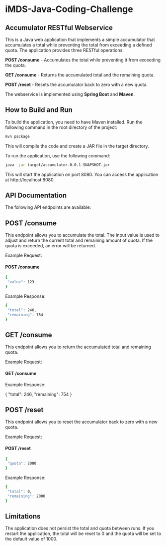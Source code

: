# iMDS-Java-Coding-Challenge

## Accumulator RESTful Webservice
This is a Java web application that implements a simple accumulator that accumulates a total while preventing the total from exceeding a defined quota. The application provides three RESTful operations:

**POST /consume** - Accumulates the total while preventing it from exceeding the quota.

**GET /consume** - Returns the accumulated total and the remaining quota.

**POST /reset** - Resets the accumulator back to zero with a new quota.

The webservice is implemented using **Spring Boot** and **Maven**.


## How to Build and Run
To build the application, you need to have Maven installed. Run the following command in the root directory of the project:

```bash
mvn package
```

This will compile the code and create a JAR file in the target directory.

To run the application, use the following command:
```bash
java -jar target/accumulator-0.0.1-SNAPSHOT.jar
```

This will start the application on port 8080. You can access the application at http://localhost:8080.

## API Documentation

The following API endpoints are available:

## POST /consume
This endpoint allows you to accumulate the total. The input value is used to adjust and return the current total and remaining amount of quota. If the quota is exceeded, an error will be returned.

Example Request:

#### POST /consume
```bash
{
 "value": 123
}
```

Example Response:

```bash
{
 "total": 246,
 "remaining": 754
}
```

## GET /consume
This endpoint allows you to return the accumulated total and remaining quota.

Example Request:

#### GET /consume
Example Response:

{
 "total": 246,
 "remaining": 754
}
## POST /reset
This endpoint allows you to reset the accumulator back to zero with a new quota.

Example Request:

#### POST /reset
```bash
{
 "quota": 2000
}
```
Example Response:

```bash
{
 "total": 0,
 "remaining": 2000
}
```

## Limitations
The application does not persist the total and quota between runs. If you restart the application, the total will be reset to 0 and the quota will be set to the default value of 1000.

